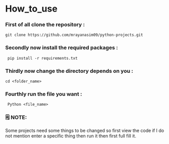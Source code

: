 # How\_to\_use

### First of all clone the repository :

```
git clone https://github.com/mrayanasim09/python-projects.git
```

### Secondly now install the required packages :

```
 pip install -r requirements.txt
```

### Thirdly now change the directory depends on you :

```
cd <folder_name>
```

### Fourthly run the file you want :

```
 Python <file_name>
```

### 🗒 NOTE:

Some projects need some things to be changed so first view the code if I do not mention enter a specific thing then run it then first full fill it.
